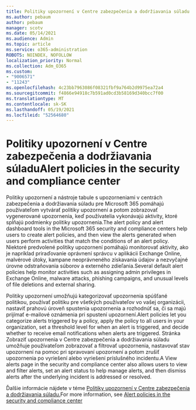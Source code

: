 ```yaml
---
title: Politiky upozornení v Centre zabezpečenia a dodržiavania súladu
ms.author: pebaum
author: pebaum
manager: scotv
ms.date: 05/14/2021
ms.audience: Admin
ms.topic: article
ms.service: o365-administration
ROBOTS: NOINDEX, NOFOLLOW
localization_priority: Normal
ms.collection: Adm_O365
ms.custom:
- "9006571"
- "11243"
ms.openlocfilehash: 4c23bb7963086f08321fbf9a764b2d9975ea72a4
ms.sourcegitcommit: f4866e94918c7b591ad0cd3b58169d340bcc7f00
ms.translationtype: MT
ms.contentlocale: sk-SK
ms.lasthandoff: 05/19/2021
ms.locfileid: "52564680"
---
```

# <a name="alert-policies-in-the-security-and-compliance-center"></a><span data-ttu-id="ff694-102">Politiky upozornení v Centre zabezpečenia a dodržiavania súladu</span><span class="sxs-lookup"><span data-stu-id="ff694-102">Alert policies in the security and compliance center</span></span>

<span data-ttu-id="ff694-103">Politiky upozornení a nástroje tabule s upozorneniami v centrách zabezpečenia a dodržiavania súladu pre Microsoft 365 pomáhajú používateľom vytvárať politiky upozornení a potom zobrazovať vygenerované upozornenia, keď používatelia vykonávajú aktivity, ktoré spĺňajú podmienky politiky upozornenia.</span><span class="sxs-lookup"><span data-stu-id="ff694-103">The alert policy and alert dashboard tools in the Microsoft 365 security and compliance centers help users to create alert policies, and then view the alerts generated when users perform activities that match the conditions of an alert policy.</span></span> <span data-ttu-id="ff694-104">Niektoré predvolené politiky upozornení pomáhajú monitorovať aktivity, ako je napríklad priraďovanie oprávnení správcu v aplikácii Exchange Online, malvérové útoky, kampane neoprávneného získavania údajov a nezvyčajné úrovne odstraňovania súborov a externého zdieľania.</span><span class="sxs-lookup"><span data-stu-id="ff694-104">Several default alert policies help monitor activities such as assigning admin privileges in Exchange Online, malware attacks, phishing campaigns, and unusual levels of file deletions and external sharing.</span></span>

<span data-ttu-id="ff694-105">Politiky upozornení umožňujú kategorizovať upozornenia spúšťané politikou, používať politiku pre všetkých používateľov vo vašej organizácii, nastaviť prahovú úroveň spustenia upozornenia a rozhodnúť sa, či sa majú prijímať e-mailové oznámenia pri spustení upozornení.</span><span class="sxs-lookup"><span data-stu-id="ff694-105">Alert policies let you categorize alerts triggered by a policy, apply the policy to all users in your organization, set a threshold level for when an alert is triggered, and decide whether to receive email notifications when alerts are triggered.</span></span> <span data-ttu-id="ff694-106">Stránka Zobraziť upozornenia v Centre zabezpečenia a dodržiavania súladu umožňuje používateľom zobrazovať a filtrovať upozornenia, nastavovať stav upozornení na pomoc pri spravovaní upozornení a potom zrušiť upozornenia po vyriešení alebo vyriešení príslušného incidentu.</span><span class="sxs-lookup"><span data-stu-id="ff694-106">A View alerts page in the security and compliance center also allows users to view and filter alerts, set an alert status to help manage alerts, and then dismiss alerts after the underlying incident is addressed or resolved.</span></span>

<span data-ttu-id="ff694-107">Ďalšie informácie nájdete v téme [Politiky upozornení v Centre zabezpečenia a dodržiavania súladu.](/microsoft-365/compliance/alert-policies)</span><span class="sxs-lookup"><span data-stu-id="ff694-107">For more information, see [Alert policies in the security and compliance center](/microsoft-365/compliance/alert-policies)</span></span>